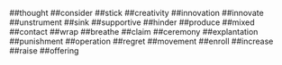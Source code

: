 ##thought
##consider
##stick
##creativity
##innovation
##innovate
##unstrument
##sink
##supportive
##hinder
##produce
##mixed
##contact
##wrap
##breathe
##claim
##ceremony
##explantation
##punishment
##operation
##regret
##movement
##enroll
##increase
##raise
##offering